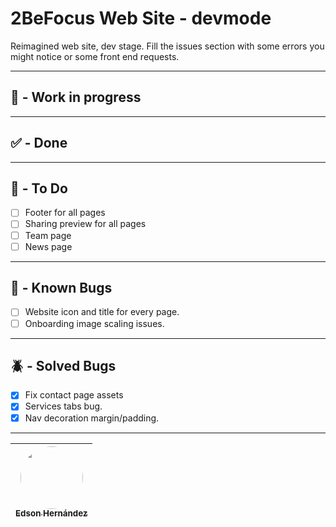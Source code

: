 # 2BeFocus Web Site - devmode
Reimagined web site, dev stage. Fill the issues section with some errors you might notice or some front end requests.

---
## 🚧 - Work in progress
---

## ✅ - Done

---

## 🎯 - To Do

- [ ] Footer for all pages
- [ ] Sharing preview for all pages
- [ ] Team page
- [ ] News page

---

## 🐞 - Known Bugs
- [ ] Website icon and title for every page.
- [ ] Onboarding image scaling issues.

---

## 🪲 - Solved Bugs
- [x] Fix contact page assets
- [x] Services tabs bug.
- [x] Nav decoration margin/padding.

---

| [<img src="https://avatars.githubusercontent.com/u/110247470?v=4" width=100 style="border-radius:100px"><br><sub>Edson Hernández</sub>](https://github.com/2bf-edson-hernandez/) |
| :--------------------------------------------------------------------------------------------------------------------------------------------------: |
